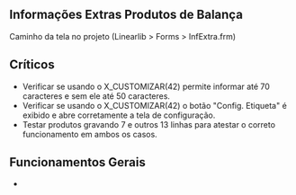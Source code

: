 ## Informações Extras Produtos de Balança

Caminho da tela no projeto (Linearlib > Forms > InfExtra.frm)
 ## Críticos
   - Verificar se usando o X_CUSTOMIZAR(42) permite informar até 70 caracteres e sem ele até 50 caracteres.
   - Verificar se usando o X_CUSTOMIZAR(42) o botão "Config. Etiqueta" é exibido e abre corretamente a tela de configuração.
   - Testar produtos gravando 7 e outros 13 linhas para atestar o correto funcionamento em ambos os casos.
 ## Funcionamentos Gerais
   - 
